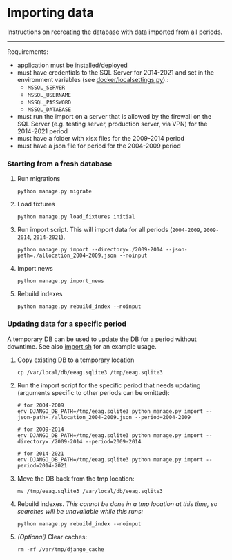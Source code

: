 # Importing data

Instructions on recreating the database with data imported from all periods.

---

Requirements:

 - application must be installed/deployed
 - must have credentials to the SQL Server for 2014-2021 and set in the environment variables
   (see [docker/localsettings.py](../docker/localsettings.py)).:
   - `MSSQL_SERVER`
   - `MSSQL_USERNAME`
   - `MSSQL_PASSWORD`
   - `MSSQL_DATABASE`
 - must run the import on a server that is allowed by the firewall on the SQL Server
   (e.g. testing server, production server, via VPN) for the 2014-2021 period
 - must have a folder with xlsx files for the 2009-2014 period
 - must have a json file for period for the 2004-2009 period


### Starting from a fresh database

1. Run migrations
    ```shell
    python manage.py migrate
    ```

2. Load fixtures
    ```shell
    python manage.py load_fixtures initial
    ```

3. Run import script. This will import data for all periods (`2004-2009`, `2009-2014`, `2014-2021`).
    ```shell
    python manage.py import --directory=./2009-2014 --json-path=./allocation_2004-2009.json --noinput
    ```

4. Import news
    ```shell
    python manage.py import_news
    ```

5. Rebuild indexes
    ```shell
    python manage.py rebuild_index --noinput
    ```

### Updating data for a specific period

A temporary DB can be used to update the DB for a period without downtime. See also [import.sh](../docker/import.sh)
for an example usage.

1. Copy existing DB to a temporary location
    ```shell
    cp /var/local/db/eeag.sqlite3 /tmp/eeag.sqlite3
    ```

2. Run the import script for the specific period that needs updating (arguments specific to other periods can
   be omitted):
    ```shell
    # for 2004-2009
    env DJANGO_DB_PATH=/tmp/eeag.sqlite3 python manage.py import --json-path=./allocation_2004-2009.json --period=2004-2009

    # for 2009-2014
    env DJANGO_DB_PATH=/tmp/eeag.sqlite3 python manage.py import --directory=./2009-2014 --period=2009-2014

    # for 2014-2021
    env DJANGO_DB_PATH=/tmp/eeag.sqlite3 python manage.py import --period=2014-2021
    ```

3. Move the DB back from the tmp location:
    ```shell
    mv /tmp/eeag.sqlite3 /var/local/db/eeag.sqlite3
    ```

4. Rebuild indexes. *This cannot be done in a tmp location at this time, so searches will be unavailable
   while this runs:*
    ```shell
    python manage.py rebuild_index --noinput
    ```

5. _(Optional)_ Clear caches:
    ```shell
    rm -rf /var/tmp/django_cache
    ```
